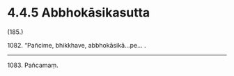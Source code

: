 

# 4.4.5 Abbhokāsikasutta




(185.)

1082\. “Pañcime, bhikkhave, abbhokāsikā…pe… .

---

1083\. Pañcamaṃ.





